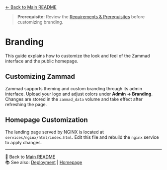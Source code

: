 [← Back to Main README](../README.md)

> **Prerequisite:** Review the [Requirements & Prerequisites](../README.md#-requirements--prerequisites) before customizing branding.

# Branding

This guide explains how to customize the look and feel of the Zammad interface and the public homepage.

## Customizing Zammad

Zammad supports theming and custom branding through its admin interface. Upload your logo and adjust colors under **Admin → Branding**. Changes are stored in the `zammad_data` volume and take effect after refreshing the page.

## Homepage Customization

The landing page served by NGINX is located at `services/nginx/html/index.html`. Edit this file and rebuild the `nginx` service to apply changes.

---
🔗 Back to [Main README](../README.md)  
📚 See also: [Deployment](deployment.md) | [Homepage](homepage.md)
